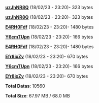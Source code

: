 [**uzJhNR8Q**](/data/uzJhNR8Q.txt) (18/02/23 - 23:20)- 323 bytes

[**uzJhNR8Q**](/data/uzJhNR8Q.txt) (18/02/23 - 23:20)- 323 bytes

[**E4RH0Fdf**](/data/E4RH0Fdf.txt) (18/02/23 - 23:20)- 1480 bytes

[**Y6cmTUpn**](/data/Y6cmTUpn.txt) (18/02/23 - 23:20)- 166 bytes

[**E4RH0Fdf**](/data/E4RH0Fdf.txt) (18/02/23 - 23:20)- 1480 bytes

[**Efr8ixZv**](/data/Efr8ixZv.txt) (18/02/23 - 23:20)- 670 bytes

[**Y6cmTUpn**](/data/Y6cmTUpn.txt) (18/02/23 - 23:20)- 166 bytes

[**Efr8ixZv**](/data/Efr8ixZv.txt) (18/02/23 - 23:20)- 670 bytes

**Total Datas**: 10560

**Total Size**: 67.97 MB / 68.0 MB